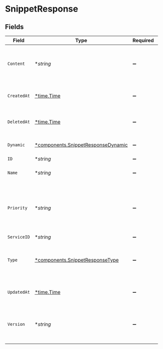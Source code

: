 # SnippetResponse


## Fields

| Field                                                                                   | Type                                                                                    | Required                                                                                | Description                                                                             | Example                                                                                 |
| --------------------------------------------------------------------------------------- | --------------------------------------------------------------------------------------- | --------------------------------------------------------------------------------------- | --------------------------------------------------------------------------------------- | --------------------------------------------------------------------------------------- |
| `Content`                                                                               | **string*                                                                               | :heavy_minus_sign:                                                                      | The VCL code that specifies exactly what the snippet does.                              |                                                                                         |
| `CreatedAt`                                                                             | [*time.Time](https://pkg.go.dev/time#Time)                                              | :heavy_minus_sign:                                                                      | Date and time in ISO 8601 format.                                                       | 2020-04-09 18:14:30 +0000 UTC                                                           |
| `DeletedAt`                                                                             | [*time.Time](https://pkg.go.dev/time#Time)                                              | :heavy_minus_sign:                                                                      | Date and time in ISO 8601 format.                                                       | 2020-04-09 18:14:30 +0000 UTC                                                           |
| `Dynamic`                                                                               | [*components.SnippetResponseDynamic](../../models/components/snippetresponsedynamic.md) | :heavy_minus_sign:                                                                      | Sets the snippet version.                                                               |                                                                                         |
| `ID`                                                                                    | **string*                                                                               | :heavy_minus_sign:                                                                      | N/A                                                                                     | 62Yd1WfiCBPENLloXfXmlO                                                                  |
| `Name`                                                                                  | **string*                                                                               | :heavy_minus_sign:                                                                      | The name for the snippet.                                                               | test-snippet                                                                            |
| `Priority`                                                                              | **string*                                                                               | :heavy_minus_sign:                                                                      | Priority determines execution order. Lower numbers execute first.                       | 10                                                                                      |
| `ServiceID`                                                                             | **string*                                                                               | :heavy_minus_sign:                                                                      | N/A                                                                                     | SU1Z0isxPaozGVKXdv0eY                                                                   |
| `Type`                                                                                  | [*components.SnippetResponseType](../../models/components/snippetresponsetype.md)       | :heavy_minus_sign:                                                                      | The location in generated VCL where the snippet should be placed.                       |                                                                                         |
| `UpdatedAt`                                                                             | [*time.Time](https://pkg.go.dev/time#Time)                                              | :heavy_minus_sign:                                                                      | Date and time in ISO 8601 format.                                                       | 2020-04-09 18:14:30 +0000 UTC                                                           |
| `Version`                                                                               | **string*                                                                               | :heavy_minus_sign:                                                                      | String representing the number identifying a version of the service.                    |                                                                                         |